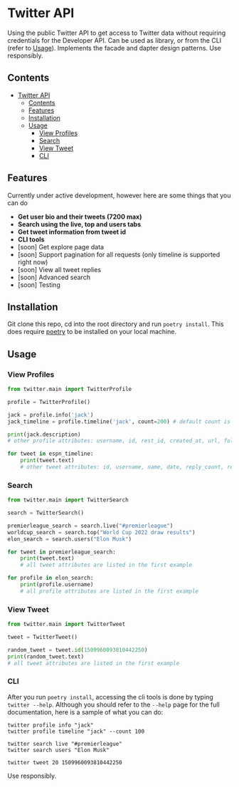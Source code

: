 # Twitter API
Using the public Twitter API to get access to Twitter data without requiring credentials for the Developer API. Can be used as library, or from the CLI (refer to [Usage](#usage)). Implements the facade and dapter design patterns. Use responsibly. 

## Contents
- [Twitter API](#twitter-api)
  - [Contents](#contents)
  - [Features](#features)
  - [Installation](#installation)
  - [Usage](#usage)
    - [View Profiles](#view-profiles)
    - [Search](#search)
    - [View Tweet](#view-tweet)
    - [CLI](#cli)


   

## Features
Currently under active development, however here are some things that you can do

- **Get user bio and their tweets (7200 max)**
- **Search using the live, top and users tabs**
- **Get tweet information from tweet id**
- **CLI tools**
- [soon] Get explore page data
- [soon] Support pagination for all requests (only timeline is supported right now)
- [soon] View all tweet replies
- [soon] Advanced search
- [soon] Testing 


## Installation 
Git clone this repo, cd into the root directory and run ```poetry install```. This does require [poetry](https://python-poetry.org/) to be installed on your local machine. 

## Usage
### View Profiles
```python
from twitter.main import TwitterProfile

profile = TwitterProfile()

jack = profile.info('jack')
jack_timeline = profile.timeline('jack', count=200) # default count is 40

print(jack.description) 
# other profile attributes: username, id, rest_id, created_at, url, followers_count, following_count, banner_url, logo_url 

for tweet in espn_timeline:
    print(tweet.text) 
    # other tweet attributes: id, username, name, date, reply_count, retweet_count, like_count

```
### Search
```python
from twitter.main import TwitterSearch

search = TwitterSearch()

premierleague_search = search.live("#premierleague")
worldcup_search = search.top("World Cup 2022 draw results")
elon_search = search.users("Elon Musk")

for tweet in premierleague_search:
    print(tweet.text) 
    # all tweet attributes are listed in the first example

for profile in elon_search:
    print(profile.username) 
    # all profile attributes are listed in the first example

```
### View Tweet
```python
from twitter.main import TwitterTweet

tweet = TwitterTweet()

random_tweet = tweet.id(1509960093810442250)
print(random_tweet.text)
# all tweet attributes are listed in the first example

```

### CLI
After you run `poetry install`, accessing the cli tools is done by typing `twitter --help`. Although you should refer to the `--help` page for the full documentation, here is a sample of what you can do:
```
twitter profile info "jack"
twitter profile timeline "jack" --count 100
```
```
twitter search live "#premierleague"
twitter search users "Elon Musk"
```
```
twitter tweet 20 1509960093810442250
```


Use responsibly.
